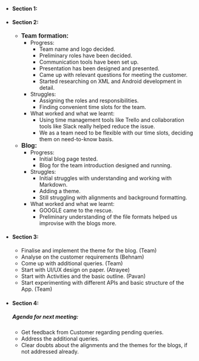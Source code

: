 * #### **Section 1:**
* #### **Section 2:**
  * **<span style= "font-family: Helvetica; font-size: medium">Team formation:</span>**
    * Progress:
      * Team name and logo decided.
      * Preliminary roles have been decided.
      * Communication tools have been set up.
      * Presentation has been designed and presented.
      * Came up with relevant questions for meeting the customer.
      * Started researching on XML and Android development in  detail.
    * Struggles:
      * Assigning the roles and responsibilities.
      * Finding convenient time slots for the team.
    * What worked and what we learnt:
      * Using time management tools like Trello and collaboration tools like Slack really helped reduce the issue.
      * We as a team need to be flexible with our time slots, deciding them on need-to-know basis.
  * **<span style= "font-family: Helvetica; font-size: medium">Blog:</span>**
    * Progress:
      * Initial blog page tested.
      * Blog for the team introduction designed and running.
    * Struggles:
      * Initial struggles with understanding and working with Markdown.
      * Adding a theme.
      * Still struggling with alignments and background formatting.
    * What worked and what we learnt:
      * GOOGLE came to the rescue.
      * Preliminary understanding of the file formats helped us improvise with the blogs more.

* #### **Section 3:**
  * Finalise and implement the theme for the blog. (Team)
  * Analyse on the customer requirements (Behnam)
  * Come up with additional queries. (Team)
  * Start with UI/UX design on paper. (Atrayee)
  * Start with Activities and the basic outline. (Pavan)
  * Start experimenting with different APIs and basic structure of the App. (Team)


* #### **Section 4:**
  ##### **Agenda for next meeting:**
  * Get feedback from Customer regarding pending queries.
  * Address the additional queries.
  * Clear doubts about the alignments and the themes for the blogs, if not addressed already.
